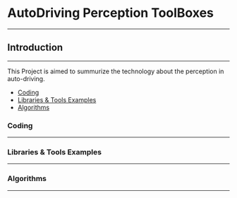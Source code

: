 # AutoDriving Perception ToolBoxes
---

## Introduction
---
This Project is aimed to summurize the technology about the perception in auto-driving. 

- [Coding](#conding)
- [Libraries & Tools Examples](#libraries-&-tools-examples)
- [Algorithms](#algorithms)


### Coding
---


### Libraries & Tools Examples
---


### Algorithms
---



